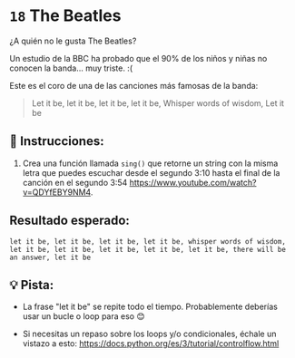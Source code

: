 # `18` The Beatles

¿A quién no le gusta The Beatles?

Un estudio de la BBC ha probado que el 90% de los niños y niñas no conocen la banda... muy triste. :(

Este es el coro de una de las canciones más famosas de la banda:

> Let it be, let it be, let it be, let it be, 
> Whisper words of wisdom, 
> Let it be

## 📝 Instrucciones:

1. Crea una función llamada `sing()` que retorne un string con la misma letra que puedes escuchar desde el segundo 3:10 hasta el final de la canción en el segundo 3:54 https://www.youtube.com/watch?v=QDYfEBY9NM4.

## Resultado esperado:

`let it be, let it be, let it be, let it be, whisper words of wisdom, let it be, let it be, let it be, let it be, let it be, there will be an answer, let it be`

## 💡 Pista:

+ La frase "let it be" se repite todo el tiempo. Probablemente deberías usar un bucle o loop para eso 😊

+ Si necesitas un repaso sobre los loops y/o condicionales, échale un vistazo a esto: https://docs.python.org/es/3/tutorial/controlflow.html
